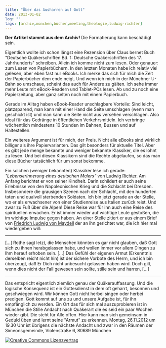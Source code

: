 ```yaml
---
title: "Über das Ausharren auf Gott"
date: 2013-01-02
log: ""
tags: [archiv,münchen,bücher,meeting,theologie,ludwig-richter]
---
```

**Der Artikel stammt aus dem Archiv!** Die Formatierung kann beschädigt sein.

Eigentlich wollte ich schon längst eine Rezension über Claus bernet Buch "Deutsche Quäkerschriften Bd. 1: Deutsche Quäkerschriften des 17. Jahrhunderts" schreiben. Allein ich komme nicht zum lesen. Oder genauer: zum Lesen von Papierbüchern. In den letzten Monaten habe ich relativ viel gelesen, aber eben fast nur eBooks. Ich merke das sich für mich die Zeit der Papierbücher dem ende neigt. Und wenn ich mich in der Münchner U-Bahn so umschaue, scheint das auch für Andere zu gälten. Ich sehe immer mehr Leute mit eBook-Readern und Tablet-PCs lesen. Ab und zu noch eine Papierzeitung, aber ganz selten noch mit einem Papierbuch.

Gerade im Alltag haben eBook-Reader unschlagbare Vorteile: Sind leicht, platzsparend, man kann mit einer Hand die Seite umschlagen (wenn man geschickt ist) und man kann die Seite nicht aus versehen verschlagen. Also ideal für das Gedränge in öffentlichen Verkehrsmitteln. Ich verbringe wöchentlich mindestens 10 Stunden im Bahnen, Bussen und auf Haltestellen.

Ein weiteres Argument ist für mich, der Preis. Nicht alle eBooks sind wirklich billiger als ihre Papiervarianten. Das gilt besonders für aktuelle Titel. Aber es gibt jede menge bekannte und weniger bekannte Klassiker, die es lohnt zu lesen. Und bei diesen Klassikern sind die Rechte abgelaufen, so das man diese Bücher tatsächlich für um sonst bekomme. 

Ein solchen (weniger bekannten) Klassiker lese ich gerade: <i>"Lebenserinnerung eines deutschen Malers"</i> von <a href="http://de.wikipedia.org/wiki/Ludwig_Richter">Ludwig Richter</a>. Am Anfang berichtet er von seiner Kindheit. Darin schildert er auch seine Erlebnisse von den Napoleonischen Krieg und die Schlacht bei Dresden. Insbesondere die grausigen Szenen nach der Schlacht, mit den hunderten toten und qualvoll sterbenden Soldaten. Ich bin jetzt gerade an der Stelle, wo er als erwachsener von einer Studienreise aus Italien zurück reist. Und zwar zu Fuß über die Alpen! Diese Reise war für ihn auch eine Reise des spirituellen erwachen. Er ist immer wieder auf wichtige Leute gestoßen, die im wichtige Impulse gegen haben. An einer Stelle zitiert er aus einem Brief von <a href="http://de.wikipedia.org/wiki/Friedrich_Ludwig_von_Maydell">Friedrich Ludwig von Maydell</a> der an ihn gerichtet war, die ich hier mal wiedergeben will: 

***
[...] Rothe sagt letzt, die Menschen könnten es gar nicht glauben, daß Gott sich zu ihnen herabgelassen habe, und wollen immer vor allem Dingen zu Ihm herauf erhoben sein. [...] Das Gefühl der eigenen Armut (Erkenntnis derselben reicht nicht hin) ist der sichere Vorbote des Herrn, und ich bin überzeugt, daß Er Dich nicht unbesucht gelassen haben wird. Doch gilt, wenn dies nicht der Fall gewesen sein sollte, stille sein und harren, [...]
***

Das entspricht eigentlich ziemlich genau der Quäkerauffassung. Und die logische Konsequenz ist ein Gottesdienst in dem oft geharrt, besonnen und geschwiegen wird. Wir können Gott nicht herbei singen oder herbei predigen. Gott kommt auf uns zu und unsere Aufgabe ist, für ihn empfänglich zu werden. Ein Ort das für sich mal auszuprobieren ist in München die Stille Andacht nach Quäkerart die es seid ein paar Wochen wieder gibt. Die steht für Alle offen. Hier kann man sich gemeinsam in Geduld üben und lernt seine "Armut" zu erkennen. Montag, 26.11.2012 um 19.30 Uhr ist übrigens die nächste Andacht und zwar in den Räumen der Simeonsgemeinde, Violenstraße 6, 80689 München 



<a rel="license" href="http://creativecommons.org/licenses/by-sa/3.0/"><img alt="Creative Commons Lizenzvertrag" style="border-width:0" src="http://i.creativecommons.org/l/by-sa/3.0/88x31.png" /></a>
